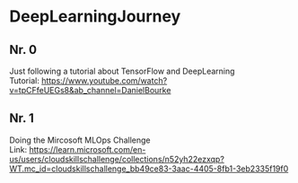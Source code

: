 # DeepLearningJourney
## Nr. 0
Just following a tutorial about TensorFlow and DeepLearning <br>
Tutorial: https://www.youtube.com/watch?v=tpCFfeUEGs8&ab_channel=DanielBourke
## Nr. 1
Doing the Mircosoft MLOps Challenge <br>
Link: https://learn.microsoft.com/en-us/users/cloudskillschallenge/collections/n52yh22ezxqp?WT.mc_id=cloudskillschallenge_bb49ce83-3aac-4405-8fb1-3eb2335f19f0
